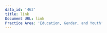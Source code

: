```yaml
---
data_id: '463'
title: link
Document URL: link
Practice Area: 'Education, Gender, and Youth'
---
```

